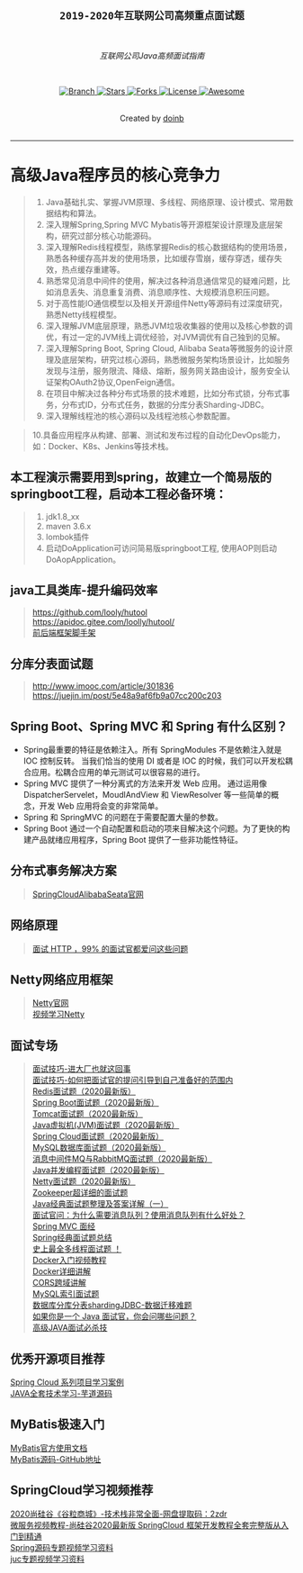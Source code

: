 <h2 align="center"><code>2019-2020年互联网公司高频重点面试题</code></h2>

<br>
    <p align="center"><i>互联网公司Java高频面试指南</i></p>
<br>

<p align="center">
  <a href="https://github.com/doinb08/bat_offer.git">
    <img src="https://img.shields.io/badge/Branch-master-green.svg?longCache=true"
        alt="Branch">
  </a>
  <a href="https://github.com/doinb08/bat_offer/stargazers">
    <img src="https://img.shields.io/github/stars/doinb08/bat_offer.svg?label=Stars&style=social"
        alt="Stars">
  </a>
    <a href="https://github.com/doinb08/bat_offer/network/members">
    <img src="https://img.shields.io/github/forks/doinb08/bat_offer.svg?label=Forks&style=social"
        alt="Forks">
  </a>
  <a href="https://github.com/doinb08/bat_offer">
    <img src="https://img.shields.io/badge/License-GNU-blue.svg?longCache=true"
        alt="License">
  </a>
   <a href="https://github.com/doinb08/bat_offer">
   <img src="https://cdn.rawgit.com/sindresorhus/awesome/d7305f38d29fed78fa85652e3a63e154dd8e8829/media/badge.svg"
        alt="Awesome">
  </a>
</p>
<br>
    <div align="center">
      Created by
      <a href="https://github.com/doinb08">doinb</a>
    </div>
<br>

****

# 高级Java程序员的核心竞争力
> 1. Java基础扎实、掌握JVM原理、多线程、网络原理、设计模式、常用数据结构和算法。
> 2. 深入理解Spring,Spring MVC Mybatis等开源框架设计原理及底层架构，研究过部分核心功能源码。
> 3. 深入理解Redis线程模型，熟练掌握Redis的核心数据结构的使用场景，熟悉各种缓存高并发的使用场景，比如缓存雪崩，缓存穿透，缓存失效，热点缓存重建等。
> 4. 熟悉常见消息中间件的使用，解决过各种消息通信常见的疑难问题，比如消息丢失、消息重复消费、消息顺序性、大规模消息积压问题。
> 5. 对于高性能IO通信模型以及相关开源组件Netty等源码有过深度研究，熟悉Netty线程模型。 
> 6. 深入理解JVM底层原理，熟悉JVM垃圾收集器的使用以及核心参数的调优，有过一定的JVM线上调优经验，对JVM调优有自己独到的见解。
> 7. 深入理解Spring Boot, Spring Cloud, Alibaba Seata等微服务的设计原理及底层架构，研究过核心源码，熟悉微服务架构场景设计，比如服务发现与注册，服务限流、降级、熔断，服务网关路由设计，服务安全认证架构OAuth2协议,OpenFeign通信。
> 8. 在项目中解决过各种分布式场景的技术难题，比如分布式锁，分布式事务，分布式ID，分布式任务，数据的分库分表Sharding-JDBC。
> 9. 深入理解线程池的核心源码以及线程池核心参数配置。     

> 10.具备应用程序从构建、部署、测试和发布过程的自动化DevOps能力，如：Docker、K8s、Jenkins等技术栈。

## 本工程演示需要用到spring，故建立一个简易版的springboot工程，启动本工程必备环境：
>  1. jdk1.8_xx
>  2. maven 3.6.x
>  3. lombok插件
>  4. 启动DoApplication可访问简易版springboot工程, 使用AOP则启动DoAopApplication。

## java工具类库-提升编码效率
>https://github.com/looly/hutool  
https://apidoc.gitee.com/loolly/hutool/   
[前后端框架脚手架](https://blog.csdn.net/zj7321/article/details/81586244)

## 分库分表面试题
>http://www.imooc.com/article/301836  
https://juejin.im/post/5e48a9af6fb9a07cc200c203

## Spring Boot、Spring MVC 和 Spring 有什么区别？
* Spring最重要的特征是依赖注入。所有 SpringModules 不是依赖注入就是 IOC 控制反转。
当我们恰当的使用 DI 或者是 IOC 的时候，我们可以开发松耦合应用。松耦合应用的单元测试可以很容易的进行。
* Spring MVC 提供了一种分离式的方法来开发 Web 应用。
通过运用像 DispatcherServelet，MoudlAndView 和 ViewResolver 等一些简单的概念，开发 Web 应用将会变的非常简单。
* Spring 和 SpringMVC 的问题在于需要配置大量的参数。
* Spring Boot 通过一个自动配置和启动的项来目解决这个问题。为了更快的构建产品就绪应用程序，Spring Boot 提供了一些非功能性特征。

## 分布式事务解决方案
>[SpringCloudAlibabaSeata官网](https://seata.io/zh-cn)    

## 网络原理
>[面试 HTTP ，99% 的面试官都爱问这些问题](https://mp.weixin.qq.com/s/F_wrb6g1jnC_g903EHlS-w)

## Netty网络应用框架
>[Netty官网](https://netty.io)     
>[视频学习Netty](https://www.bilibili.com/video/BV17t41137su?p=2)  

## 面试专场
>[面试技巧-进大厂也就这回事](https://mp.weixin.qq.com/s/_LIPtYukiysDnsLc1erBhw)    
[面试技巧-如何把面试官的提问引导到自己准备好的范围内](https://www.cnblogs.com/JavaArchitect/p/12298114.html)    
[Redis面试题（2020最新版）](https://mp.weixin.qq.com/s?__biz=MzUxNDA1NDI3OA==&mid=2247486246&idx=1&sn=c9c670ce5d4e17d156bcc9e309efde98&chksm=f94a8acfce3d03d97a6dce52a86d9898dcfd8c25309e6121fa4b2aa6a9c4c8079c29e4099a70&scene=21#wechat_redirect)  
[Spring Boot面试题（2020最新版）](https://mp.weixin.qq.com/s?__biz=MzUxNDA1NDI3OA==&mid=2247486357&idx=1&sn=126e2f979906e823aad46c93d310d820&chksm=f94a8a7cce3d036af7e805eab62bc323581a02c13e4ed8a87b91b1324f3791fc08a0e81fd312&scene=21#wechat_redirect)  
[Tomcat面试题（2020最新版）](https://mp.weixin.qq.com/s?__biz=MzUxNDA1NDI3OA==&mid=2247486250&idx=1&sn=7de9aebd26dd06b5e27390f8cd5652b9&chksm=f94a8ac3ce3d03d5759d865d84052b675f9360b11369d4f44e63e815b6160e6d2ccd279464f0&scene=21#wechat_redirect)  
[Java虚拟机(JVM)面试题（2020最新版）](https://mp.weixin.qq.com/s?__biz=MzUxNDA1NDI3OA==&mid=2247486273&idx=1&sn=3bc11083a43590fa3cc3d1ad8361cbfc&chksm=f94a8aa8ce3d03be8b3454f1f06ebe505d829c0845b6bc25a8a98ae544e2696a1986372ea06d&scene=21#wechat_redirect)  
[Spring Cloud面试题（2020最新版）](https://mp.weixin.qq.com/s?__biz=MzUxNDA1NDI3OA==&mid=2247486233&idx=1&sn=f1b4fa8bc476e44ee86827157c32120c&chksm=f94a8af0ce3d03e689ed25cc7cb55aa2ba0cc7bcfb2bcd148fa347c5849744842cf344d2f89c&scene=21#wechat_redirect)  
[MySQL数据库面试题（2020最新版）](https://mp.weixin.qq.com/s?__biz=MzUxNDA1NDI3OA==&mid=2247486347&idx=1&sn=dcf2ac7b71f984abac1d0e717b82b1e5&chksm=f94a8a62ce3d03741fcdb61d3c62bf5f80911e8de6faf2ab1efcb2d7c6ddd64dbde65cdced88&scene=21#wechat_redirect)  
[消息中间件MQ与RabbitMQ面试题（2020最新版）](https://mp.weixin.qq.com/s?__biz=MzUxNDA1NDI3OA==&mid=2247486238&idx=1&sn=36f69624d21ffa6ef4815faabafbe9af&chksm=f94a8af7ce3d03e1bf469aaf880e0dc55a5b4989657efc0b13fd9533875bd29ccbfdff703eec&scene=21#wechat_redirect)   
[Java并发编程面试题（2020最新版）](https://mp.weixin.qq.com/s?__biz=MzUxNDA1NDI3OA==&mid=2247486353&idx=1&sn=5513d8c3e2821d35c553ab7c545102e4&chksm=f94a8a78ce3d036e2669429eb1c76e14db63a60d9f8179cde57d1d7690e903325f30a212b18b&scene=21#wechat_redirect)   
[Netty面试题（2020最新版）](https://mp.weixin.qq.com/s?__biz=MzUxNDA1NDI3OA==&mid=2247486254&idx=1&sn=83de4bdf603c7d68a861914b1e42ca54&chksm=f94a8ac7ce3d03d11f1009268875b6f93120e07ec18be97eb4ed64dd45a355c77541c0dd0223&scene=21#wechat_redirect)   
[Zookeeper超详细的面试题](https://mp.weixin.qq.com/s?__biz=MzUxNDA1NDI3OA==&mid=2247486207&idx=1&sn=7cf36dabd34c38db80b10f3b2682bb12&chksm=f94a8b16ce3d0200a8c10666b1f4ef05db230f7860087a24170b168f2c0960cb078b8744d574&scene=21#wechat_redirect)   
[Java经典面试题整理及答案详解（一）](https://mp.weixin.qq.com/s?__biz=MzUxNDA1NDI3OA==&mid=2247486222&idx=1&sn=fede2c994146afc17314df8e9699ee98&chksm=f94a8ae7ce3d03f1faecafa0a6d5b481997a29a91496bd8ca54fa9afd88f5c7117636ac506a6&scene=21#wechat_redirect)  
[面试官问：为什么需要消息队列？使用消息队列有什么好处？](https://mp.weixin.qq.com/s?__biz=MzUxNDA1NDI3OA==&mid=2247486211&idx=1&sn=28b470281c083d7453f08b1c3377b83f&chksm=f94a8aeace3d03fcf3ffefa2eca67ff4b4f9cd426b7b4ba547c03863b7b0712e1f20896abfd0&scene=21#wechat_redirect)  
[Spring MVC 面经](https://mp.weixin.qq.com/s?__biz=MzUxNDA1NDI3OA==&mid=2247486171&idx=1&sn=57c3feef86b0c7d5d049032c82eb2ed5&chksm=f94a8b32ce3d02248d797fa781fab04a8baa4d881415bfd88088f650cdb7b24204142ccf0154&scene=21#wechat_redirect)   
[Spring经典面试题总结](https://mp.weixin.qq.com/s?__biz=MzUxNDA1NDI3OA==&mid=2247486096&idx=1&sn=8a471403c996fb61b05bd631970d2e1b&chksm=f94a8b79ce3d026f881d382996db1a6875c1b6895dd12129c9091e690612c14611a56e69518b&scene=21#wechat_redirect)   
[史上最全多线程面试题 ！](https://mp.weixin.qq.com/s?__biz=MzUxNDA1NDI3OA==&mid=2247486083&idx=1&sn=b431e6e522fe202279b24ae80ddfdcff&chksm=f94a8b6ace3d027c5a5b21c7bce84ef879307f0e30f4b6398a3936b2e64f48fd569ed17b05ff&scene=21#wechat_redirect)    
[Docker入门视频教程](https://www.bilibili.com/video/BV1Vs411E7AR)      
[Docker详细讲解](http://www.iocoder.cn/Docker/good-collection/)    
[CORS跨域讲解](https://developer.mozilla.org/zh-CN/docs/Web/HTTP/Access_control_CORS)   
[MySQL索引面试题](https://www.jianshu.com/p/c82148473235)  
[数据库分库分表shardingJDBC-数据迁移难题](https://www.iteye.com/blog/mingkongeye-2300683)   
[如果你是一个 Java 面试官，你会问哪些问题？](https://www.zhihu.com/question/443280657/answer/1785592611)   
[高级JAVA面试必杀技](https://www.zhihu.com/question/443280657)  

## 优秀开源项目推荐  
[Spring Cloud 系列项目学习案例](https://github.com/YunaiV/SpringBoot-Labs)     
[JAVA全套技术学习-芋道源码](http://www.iocoder.cn/?bilibili&BV1bE411p7As#)    

## MyBatis极速入门
[MyBatis官方使用文档](https://mybatis.org/mybatis-3/zh/dynamic-sql.html)   
[MyBatis源码-GitHub地址](https://github.com/mybatis/mybatis-3)    

## SpringCloud学习视频推荐
[2020尚硅谷《谷粒商城》-技术栈非常全面-网盘提取码：2zdr](https://pan.baidu.com/s/1Zb-6pOPj6GyozoBMyiGHww)  
[微服务视频教程-尚硅谷2020最新版 SpringCloud 框架开发教程全套完整版从入门到精通](https://www.bilibili.com/video/BV18E411x7eT)      
[Spring源码专题视频学习资料](https://www.bilibili.com/video/BV1yE41187A3)   
[juc专题视频学习资料](https://www.bilibili.com/video/av68723403)  
